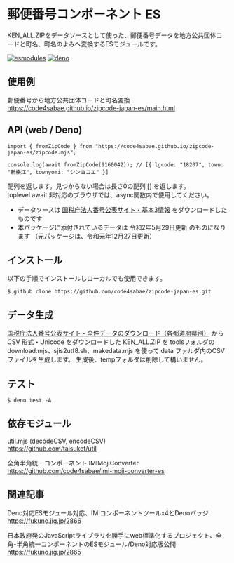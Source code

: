 # 郵便番号コンポーネント ES

KEN_ALL.ZIPをデータソースとして使った、郵便番号データを地方公共団体コードと町名、町名のよみへ変換するESモジュールです。

[![esmodules](https://taisukef.github.com/denolib/esmodulesbadge.svg)](https://developer.mozilla.org/ja/docs/Web/JavaScript/Guide/Modules)
[![deno](https://taisukef.github.com/denolib/denobadge.svg)](https://deno.land/)

## 使用例

郵便番号から地方公共団体コードと町名変換  
https://code4sabae.github.io/zipcode-japan-es/main.html  


## API (web / Deno)

```
import { fromZipCode } from "https://code4sabae.github.io/zipcode-japan-es/zipcode.mjs";

console.log(await fromZipCode(9160042)); // [{ lgcode: "18207", town: "新横江", townyomi: "シンヨコエ" }]
```
配列を返します。見つからない場合は長さ0の配列 [] を返します。  
toplevel await 非対応のブラウザでは、async関数内で使用してください。  

- データソースは [国税庁法人番号公表サイト・基本3情報](https://www.houjin-bangou.nta.go.jp/download/) をダウンロードしたものです
- 本パッケージに添付されているデータは 令和2年5月29日更新 のものになります （元パッケージは、令和元年12月27日更新）

## インストール

以下の手順でインストールしローカルでも使用できます。

```
$ github clone https://github.com/code4sabae/zipcode-japan-es.git
```

## データ生成

[国税庁法人番号公表サイト・全件データのダウンロード（各都道府県別）](https://www.post.japanpost.jp/zipcode/download.html) から CSV 形式・Unicode をダウンロードした KEN_ALL.ZIP を toolsフォルダの download.mjs、sjis2utf8.sh、makedata.mjs を使って data ファルダ内のCSVファイルを生成します。
生成後、tempフォルダは削除して構いません。

## テスト

```
$ deno test -A
```

## 依存モジュール

util.mjs (decodeCSV, encodeCSV)  
https://github.com/taisukef/util  

全角半角統一コンポーネント IMIMojiConverter  
https://github.com/code4sabae/imi-moji-converter-es  

## 関連記事

Deno対応ESモジュール対応、IMIコンポーネントツールx4とDenoバッジ  
https://fukuno.jig.jp/2866  

日本政府発のJavaScriptライブラリを勝手にweb標準化するプロジェクト、全角-半角統一コンポーネントのESモジュール/Deno対応版公開  
https://fukuno.jig.jp/2865  
